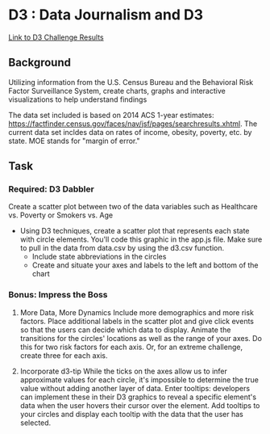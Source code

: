 # D3 : Data Journalism and D3

[Link to D3 Challenge Results](https://klsisk.github.io/d3-challenge/)

## Background

Utilizing information from the U.S. Census Bureau and the Behavioral Risk Factor Surveillance System, create charts, graphs and interactive visualizations to help understand findings

The data set included is based on 2014 ACS 1-year estimates: https://factfinder.census.gov/faces/nav/jsf/pages/searchresults.xhtml. The current data set incldes data on rates of income, obesity, poverty, etc. by state. MOE stands for "margin of error."

## Task
### Required: D3 Dabbler
Create a scatter plot between two of the data variables such as Healthcare vs. Poverty or Smokers vs. Age

- Using D3 techniques, create a scatter plot that represents each state with circle elements. You'll code this graphic in the app.js file. Make sure to pull in the data from data.csv by using the d3.csv function.
  - Include state abbreviations in the circles
  - Create and situate your axes and labels to the left and bottom of the chart
  
### Bonus: Impress the Boss 
1. More Data, More Dynamics
Include more demographics and more risk factors. Place additional labels in the scatter plot and give click events so that the users can decide which data to display. Animate the transitions for the circles' locations as well as the range of your axes. Do this for two risk factors for each axis. Or, for an extreme challenge, create three for each axis.

2. Incorporate d3-tip
While the ticks on the axes allow us to infer approximate values for each circle, it's impossible to determine the true value without adding another layer of data. Enter tooltips: developers can implement these in their D3 graphics to reveal a specific element's data when the user hovers their cursor over the element. Add tooltips to your circles and display each tooltip with the data that the user has selected. 
